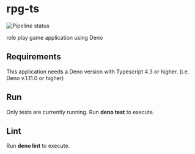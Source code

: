 # rpg-ts

![Pipeline status](https://github.com/sgohlke/rpg-ts/workflows/RPG/badge.svg)

role play game application using Deno

## Requirements

This application needs a Deno version with Typescript 4.3 or higher. (i.e. Deno
v.1.11.0 or higher)

## Run

Only tests are currently running. Run **deno test** to execute.

## Lint

Run **deno lint** to execute.
